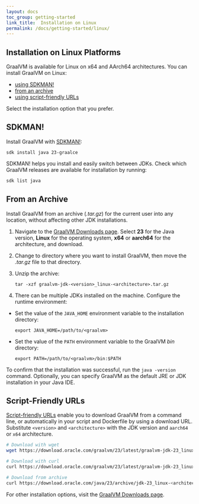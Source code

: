 ```yaml
---
layout: docs
toc_group: getting-started
link_title:  Installation on Linux
permalink: /docs/getting-started/linux/
---
```


## Installation on Linux Platforms

GraalVM is available for Linux on x64 and AArch64 architectures.
You can install GraalVM on Linux:
* [using SDKMAN!](#sdkman)
* [from an archive](#from-an-archive)
* [using script-friendly URLs](#script-friendly-urls)

Select the installation option that you prefer.

## SDKMAN!

Install GraalVM with [SDKMAN!](https://sdkman.io/):
```
sdk install java 23-graalce
```

SDKMAN! helps you install and easily switch between JDKs.
Check which GraalVM releases are available for installation by running: 
```bash
sdk list java
```

## From an Archive

Install GraalVM from an archive (_.tar.gz_) for the current user into any location, without affecting other JDK installations.

1. Navigate to the [GraalVM Downloads page](https://www.graalvm.org/downloads/). Select **23** for the Java version, **Linux** for the operating system, **x64** or **aarch64** for the architecture, and download.

2. Change to directory where you want to install GraalVM, then move the _.tar.gz_ file to that directory.

3. Unzip the archive:
    ```shell
    tar -xzf graalvm-jdk-<version>_linux-<architecture>.tar.gz
    ```

4. There can be multiple JDKs installed on the machine. Configure the runtime environment:
  - Set the value of the `JAVA_HOME` environment variable to the installation directory:
    ```shell
    export JAVA_HOME=/path/to/<graalvm>
    ```
  - Set the value of the `PATH` environment variable to the GraalVM _bin_ directory:
    ```shell
    export PATH=/path/to/<graalvm>/bin:$PATH
    ```

To confirm that the installation was successful, run the `java -version` command.
Optionally, you can specify GraalVM as the default JRE or JDK installation in your Java IDE.

## Script-Friendly URLs

[Script-friendly URLs](https://www.oracle.com/java/technologies/jdk-script-friendly-urls/) enable you to download GraalVM from a command line, or automatically in your script and Dockerfile by using a download URL. 
Substitute `<version>` and `<architecture>` with the JDK version and `aarch64` or `x64` architecture.
```bash
# Download with wget
wget https://download.oracle.com/graalvm/23/latest/graalvm-jdk-23_linux-<architecture>_bin.tar.gz

# Download with curl
curl https://download.oracle.com/graalvm/23/latest/graalvm-jdk-23_linux-<architecture>_bin.tar.gz

# Download from archive
curl https://download.oracle.com/java/23/archive/jdk-23_linux-<architecture>_bin.tar.gz
```

For other installation options, visit the [GraalVM Downloads page](https://www.graalvm.org/downloads/).